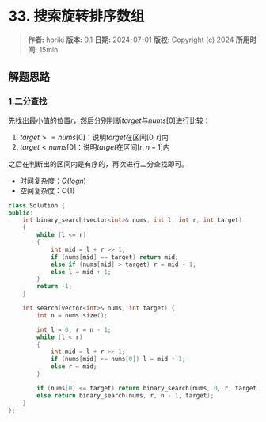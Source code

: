 # 33. 搜索旋转排序数组

> **作者:** horiki
> **版本:** 0.1
> **日期:** 2024-07-01
> **版权:** Copyright (c) 2024
> **所用时间:** 15min

## 解题思路
### 1.二分查找

先找出最小值的位置$r$，然后分别判断$target$与$nums[0]$进行比较：

1. $target >= nums[0]$：说明$target$在区间$[0, r]$内
1. $target < nums[0]$：说明$target$在区间$[r, n - 1]$内

之后在判断出的区间内是有序的，再次进行二分查找即可。

- 时间复杂度：$O(logn)$
- 空间复杂度：$O(1)$

```C++
class Solution {
public:
    int binary_search(vector<int>& nums, int l, int r, int target)
    {
        while (l <= r)
        {
            int mid = l + r >> 1;
            if (nums[mid] == target) return mid;
            else if (nums[mid] > target) r = mid - 1;
            else l = mid + 1;
        }
        return -1;
    }

    int search(vector<int>& nums, int target) {
        int n = nums.size();

        int l = 0, r = n - 1;
        while (l < r)
        {
            int mid = l + r >> 1;
            if (nums[mid] >= nums[0]) l = mid + 1;
            else r = mid;
        }

        if (nums[0] <= target) return binary_search(nums, 0, r, target);
        else return binary_search(nums, r, n - 1, target);
    }
};
```